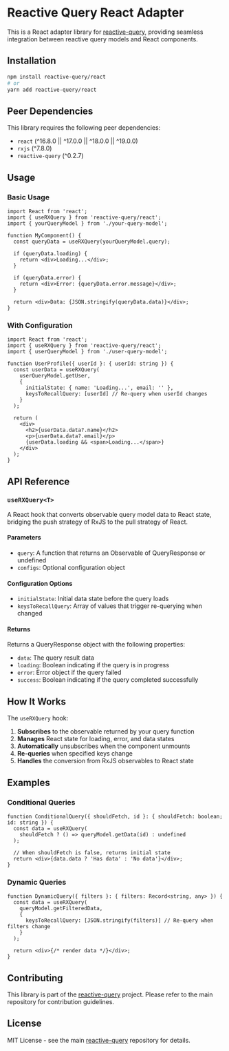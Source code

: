# Reactive Query React Adapter

This is a React adapter library for [reactive-query](https://github.com/behnamrhp/reactive-query), providing seamless integration between reactive query models and React components.

## Installation

```bash
npm install reactive-query/react
# or
yarn add reactive-query/react
```

## Peer Dependencies

This library requires the following peer dependencies:
- `react` (^16.8.0 || ^17.0.0 || ^18.0.0 || ^19.0.0)
- `rxjs` (^7.8.0)
- `reactive-query` (^0.2.7)

## Usage

### Basic Usage

```tsx
import React from 'react';
import { useRXQuery } from 'reactive-query/react';
import { yourQueryModel } from './your-query-model';

function MyComponent() {
  const queryData = useRXQuery(yourQueryModel.query);

  if (queryData.loading) {
    return <div>Loading...</div>;
  }

  if (queryData.error) {
    return <div>Error: {queryData.error.message}</div>;
  }

  return <div>Data: {JSON.stringify(queryData.data)}</div>;
}
```

### With Configuration

```tsx
import React from 'react';
import { useRXQuery } from 'reactive-query/react';
import { userQueryModel } from './user-query-model';

function UserProfile({ userId }: { userId: string }) {
  const userData = useRXQuery(
    userQueryModel.getUser,
    {
      initialState: { name: 'Loading...', email: '' },
      keysToRecallQuery: [userId] // Re-query when userId changes
    }
  );

  return (
    <div>
      <h2>{userData.data?.name}</h2>
      <p>{userData.data?.email}</p>
      {userData.loading && <span>Loading...</span>}
    </div>
  );
}
```

## API Reference

### `useRXQuery<T>`

A React hook that converts observable query model data to React state, bridging the push strategy of RxJS to the pull strategy of React.

#### Parameters

- `query`: A function that returns an Observable of QueryResponse<T> or undefined
- `configs`: Optional configuration object

#### Configuration Options

- `initialState`: Initial data state before the query loads
- `keysToRecallQuery`: Array of values that trigger re-querying when changed

#### Returns

Returns a QueryResponse<T> object with the following properties:
- `data`: The query result data
- `loading`: Boolean indicating if the query is in progress
- `error`: Error object if the query failed
- `success`: Boolean indicating if the query completed successfully

## How It Works

The `useRXQuery` hook:

1. **Subscribes** to the observable returned by your query function
2. **Manages** React state for loading, error, and data states
3. **Automatically** unsubscribes when the component unmounts
4. **Re-queries** when specified keys change
5. **Handles** the conversion from RxJS observables to React state

## Examples

### Conditional Queries

```tsx
function ConditionalQuery({ shouldFetch, id }: { shouldFetch: boolean; id: string }) {
  const data = useRXQuery(
    shouldFetch ? () => queryModel.getData(id) : undefined
  );
  
  // When shouldFetch is false, returns initial state
  return <div>{data.data ? 'Has data' : 'No data'}</div>;
}
```

### Dynamic Queries

```tsx
function DynamicQuery({ filters }: { filters: Record<string, any> }) {
  const data = useRXQuery(
    queryModel.getFilteredData,
    {
      keysToRecallQuery: [JSON.stringify(filters)] // Re-query when filters change
    }
  );
  
  return <div>{/* render data */}</div>;
}
```

## Contributing

This library is part of the [reactive-query](https://github.com/behnamrhp/reactive-query) project. Please refer to the main repository for contribution guidelines.

## License

MIT License - see the main [reactive-query](https://github.com/behnamrhp/reactive-query) repository for details. 

